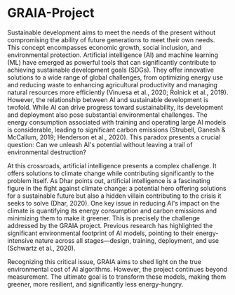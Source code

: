 # GRAIA-Project

Sustainable development aims to meet the needs of the present without compromising the ability of future generations to meet their own needs. This concept encompasses economic growth, social inclusion, and environmental protection. Artificial intelligence (AI) and machine learning (ML) have emerged as powerful tools that can significantly contribute to achieving sustainable development goals (SDGs). They offer innovative solutions to a wide range of global challenges, from optimizing energy use and reducing waste to enhancing agricultural productivity and managing natural resources more efficiently (Vinuesa et al., 2020; Rolnick et al., 2019).
However, the relationship between AI and sustainable development is twofold. While AI can drive progress toward sustainability, its development and deployment also pose substantial environmental challenges. The energy consumption associated with training and operating large AI models is considerable, leading to significant carbon emissions (Strubell, Ganesh & McCallum, 2019; Henderson et al., 2020). This paradox presents a crucial question: Can we unleash AI's potential without leaving a trail of environmental destruction?


At this crossroads, artificial intelligence presents a complex challenge. It offers solutions to climate change while contributing significantly to the problem itself. As Dhar points out, artificial intelligence is a fascinating figure in the fight against climate change: a potential hero offering solutions for a sustainable future but also a hidden villain contributing to the crisis it seeks to solve (Dhar, 2020).
One key issue in reducing AI's impact on the climate is quantifying its energy consumption and carbon emissions and minimizing them to make it greener. This is precisely the challenge addressed by the GRAIA project. Previous research has highlighted the significant environmental footprint of AI models, pointing to their energy-intensive nature across all stages—design, training, deployment, and use (Schwartz et al., 2020).

Recognizing this critical issue, GRAIA aims to shed light on the true environmental cost of AI algorithms. However, the project continues beyond measurement. The ultimate goal is to transform these models, making them greener, more resilient, and significantly less energy-hungry.
